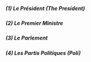 ##### **(1) Le Président (The President)**

##### **(2) Le Premier Ministre** 

##### **(3) Le Parlement**

##### **(4) Les Partis Politiques (Poli)**

